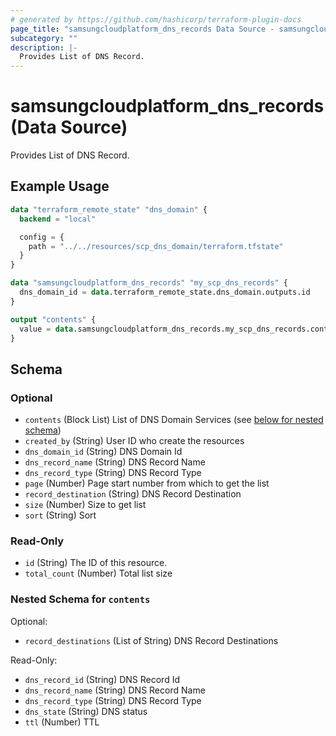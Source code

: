```yaml
---
# generated by https://github.com/hashicorp/terraform-plugin-docs
page_title: "samsungcloudplatform_dns_records Data Source - samsungcloudplatform"
subcategory: ""
description: |-
  Provides List of DNS Record.
---
```


# samsungcloudplatform_dns_records (Data Source)

Provides List of DNS Record.

## Example Usage

```terraform
data "terraform_remote_state" "dns_domain" {
  backend = "local"

  config = {
    path = "../../resources/scp_dns_domain/terraform.tfstate"
  }
}

data "samsungcloudplatform_dns_records" "my_scp_dns_records" {
  dns_domain_id = data.terraform_remote_state.dns_domain.outputs.id
}

output "contents" {
  value = data.samsungcloudplatform_dns_records.my_scp_dns_records.contents
}
```

<!-- schema generated by tfplugindocs -->
## Schema

### Optional

- `contents` (Block List) List of DNS Domain Services (see [below for nested schema](#nestedblock--contents))
- `created_by` (String) User ID who create the resources
- `dns_domain_id` (String) DNS Domain Id
- `dns_record_name` (String) DNS Record Name
- `dns_record_type` (String) DNS Record Type
- `page` (Number) Page start number from which to get the list
- `record_destination` (String) DNS Record Destination
- `size` (Number) Size to get list
- `sort` (String) Sort

### Read-Only

- `id` (String) The ID of this resource.
- `total_count` (Number) Total list size

<a id="nestedblock--contents"></a>
### Nested Schema for `contents`

Optional:

- `record_destinations` (List of String) DNS Record Destinations

Read-Only:

- `dns_record_id` (String) DNS Record Id
- `dns_record_name` (String) DNS Record Name
- `dns_record_type` (String) DNS Record Type
- `dns_state` (String) DNS status
- `ttl` (Number) TTL


